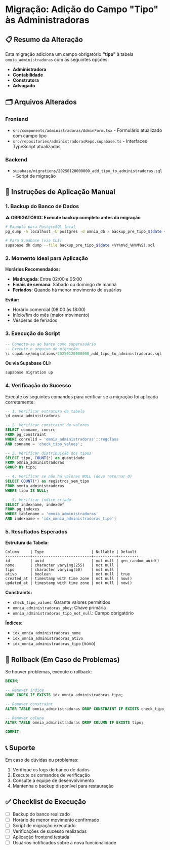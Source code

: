 # Migração: Adição do Campo "Tipo" às Administradoras

## 📋 Resumo da Alteração

Esta migração adiciona um campo obrigatório **"tipo"** à tabela `omnia_administradoras` com as seguintes opções:
- **Administradora**
- **Contabilidade** 
- **Construtora**
- **Advogado**

## 🗂️ Arquivos Alterados

### Frontend
- `src/components/administradoras/AdminForm.tsx` - Formulário atualizado com campo tipo
- `src/repositories/administradorasRepo.supabase.ts` - Interfaces TypeScript atualizadas

### Backend
- `supabase/migrations/20250120000000_add_tipo_to_administradoras.sql` - Script de migração

## 🚨 Instruções de Aplicação Manual

### 1. Backup do Banco de Dados

**⚠️ OBRIGATÓRIO: Execute backup completo antes da migração**

```bash
# Exemplo para PostgreSQL local
pg_dump -h localhost -U postgres -d omnia_db > backup_pre_tipo_$(date +%Y%m%d_%H%M%S).sql

# Para Supabase (via CLI)
supabase db dump --file backup_pre_tipo_$(date +%Y%m%d_%H%M%S).sql
```

### 2. Momento Ideal para Aplicação

**Horários Recomendados:**
- **Madrugada**: Entre 02:00 e 05:00
- **Finais de semana**: Sábado ou domingo de manhã
- **Feriados**: Quando há menor movimento de usuários

**Evitar:**
- Horário comercial (08:00 às 18:00)
- Início/fim do mês (maior movimento)
- Vésperas de feriados

### 3. Execução do Script

```sql
-- Conecte-se ao banco como superusuário
-- Execute o arquivo de migração:
\i supabase/migrations/20250120000000_add_tipo_to_administradoras.sql
```

**Ou via Supabase CLI:**
```bash
supabase migration up
```

### 4. Verificação do Sucesso

Execute os seguintes comandos para verificar se a migração foi aplicada corretamente:

```sql
-- 1. Verificar estrutura da tabela
\d omnia_administradoras

-- 2. Verificar constraint de valores
SELECT conname, consrc 
FROM pg_constraint 
WHERE conrelid = 'omnia_administradoras'::regclass 
AND conname = 'check_tipo_values';

-- 3. Verificar distribuição dos tipos
SELECT tipo, COUNT(*) as quantidade 
FROM omnia_administradoras 
GROUP BY tipo;

-- 4. Verificar se não há valores NULL (deve retornar 0)
SELECT COUNT(*) as registros_sem_tipo 
FROM omnia_administradoras 
WHERE tipo IS NULL;

-- 5. Verificar índice criado
SELECT indexname, indexdef 
FROM pg_indexes 
WHERE tablename = 'omnia_administradoras' 
AND indexname = 'idx_omnia_administradoras_tipo';
```

### 5. Resultados Esperados

**Estrutura da Tabela:**
```
Column     | Type                     | Nullable | Default
-----------+--------------------------+----------+---------
id         | uuid                     | not null | gen_random_uuid()
nome       | character varying(255)   | not null | 
tipo       | character varying(50)    | not null | 
ativo      | boolean                  | not null | true
created_at | timestamp with time zone | not null | now()
updated_at | timestamp with time zone | not null | now()
```

**Constraints:**
- `check_tipo_values`: Garante valores permitidos
- `omnia_administradoras_pkey`: Chave primária
- `omnia_administradoras_tipo_not_null`: Campo obrigatório

**Índices:**
- `idx_omnia_administradoras_nome`
- `idx_omnia_administradoras_ativo` 
- `idx_omnia_administradoras_tipo` (novo)

## 🔄 Rollback (Em Caso de Problemas)

Se houver problemas, execute o rollback:

```sql
BEGIN;

-- Remover índice
DROP INDEX IF EXISTS idx_omnia_administradoras_tipo;

-- Remover constraint
ALTER TABLE omnia_administradoras DROP CONSTRAINT IF EXISTS check_tipo_values;

-- Remover coluna
ALTER TABLE omnia_administradoras DROP COLUMN IF EXISTS tipo;

COMMIT;
```

## 📞 Suporte

Em caso de dúvidas ou problemas:
1. Verifique os logs do banco de dados
2. Execute os comandos de verificação
3. Consulte a equipe de desenvolvimento
4. Mantenha o backup disponível para restauração

## ✅ Checklist de Execução

- [ ] Backup do banco realizado
- [ ] Horário de menor movimento confirmado
- [ ] Script de migração executado
- [ ] Verificações de sucesso realizadas
- [ ] Aplicação frontend testada
- [ ] Usuários notificados sobre a nova funcionalidade